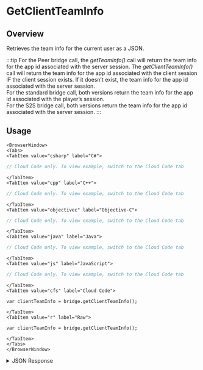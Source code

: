 # GetClientTeamInfo
## Overview
Retrieves the team info for the current user as a JSON.

:::tip
For the Peer bridge call, the <em>getTeamInfo()</em> call will return the team info for the app id associated with the server session. The <em>getClientTeamInfo()</em> call will return the team info for the app id associated with the client session IF the client session exists. If it doesn’t exist, the team info for the app id associated with the server session.<br />
For the standard bridge call, both versions return the team info for the app id associated with the player’s session.<br />
For the S2S bridge call, both versions return the team info for the app id associated with the server session.
:::

## Usage

```mdx-code-block
<BrowserWindow>
<Tabs>
<TabItem value="csharp" label="C#">
```

```csharp
// Cloud Code only. To view example, switch to the Cloud Code tab
```

```mdx-code-block
</TabItem>
<TabItem value="cpp" label="C++">
```

```cpp
// Cloud Code only. To view example, switch to the Cloud Code tab
```

```mdx-code-block
</TabItem>
<TabItem value="objectivec" label="Objective-C">
```

```objectivec
// Cloud Code only. To view example, switch to the Cloud Code tab
```

```mdx-code-block
</TabItem>
<TabItem value="java" label="Java">
```

```java
// Cloud Code only. To view example, switch to the Cloud Code tab
```

```mdx-code-block
</TabItem>
<TabItem value="js" label="JavaScript">
```

```javascript
// Cloud Code only. To view example, switch to the Cloud Code tab
```

```mdx-code-block
</TabItem>
<TabItem value="cfs" label="Cloud Code">
```

```cfscript
var clientTeamInfo = bridge.getClientTeamInfo();
```

```mdx-code-block
</TabItem>
<TabItem value="r" label="Raw">
```

```cfscript
var clientTeamInfo = bridge.getClientTeamInfo();
```

```mdx-code-block
</TabItem>
</Tabs>
</BrowserWindow>
```

<details>
<summary>JSON Response</summary>

```json
{
  "teamName": "deployteam",
  "teamId": "b35d984b-7c88-4a00-a632-49c207053dab"
}
```
</details>

